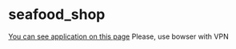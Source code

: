# seafood_shop
[You can see application on this page](https://laughing-hermann-b5f25e.netlify.com/store/worried-adorable-knives)
Please, use bowser with VPN
